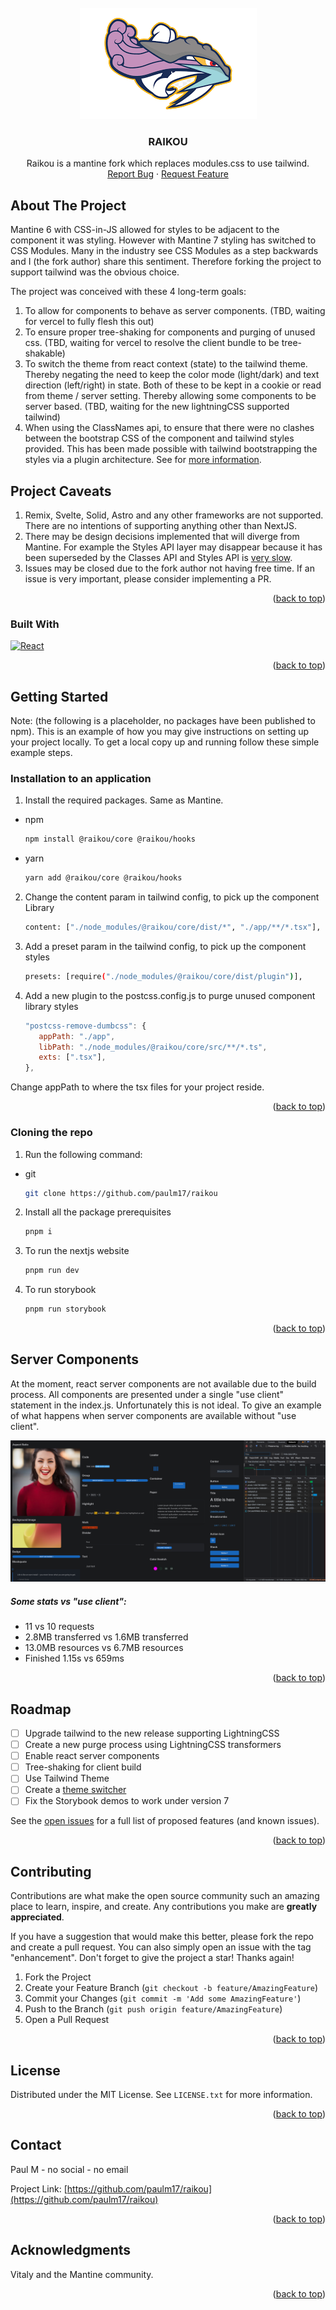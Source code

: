<!-- PROJECT LOGO -->
<br />
<div align="center">
  <a href="https://github.com/paulm17/raikou">
    <img src="./images/logo.png" alt="Logo">
  </a>

<h3 align="center">RAIKOU</h3>

  <p align="center">
    Raikou is a mantine fork which replaces modules.css to use tailwind.
    <br />
    <a href="https://github.com/paulm17/raikou/issues">Report Bug</a>
    ·
    <a href="https://github.com/paulm17/raikou/issues">Request Feature</a>
  </p>
</div>

<!-- ABOUT THE PROJECT -->

## About The Project

Mantine 6 with CSS-in-JS allowed for styles to be adjacent to the component it was styling. However with Mantine 7 styling has switched to CSS Modules. Many in the industry see CSS Modules as a step backwards and I (the fork author) share this sentiment. Therefore forking the project to support tailwind was the obvious choice.

The project was conceived with these 4 long-term goals:

1. To allow for components to behave as server components. (TBD, waiting for vercel to fully flesh this out)
2. To ensure proper tree-shaking for components and purging of unused css. (TBD, waiting for vercel to resolve the client bundle to be tree-shakable)
3. To switch the theme from react context (state) to the tailwind theme. Thereby negating the need to keep the color mode (light/dark) and text direction (left/right) in state. Both of these to be kept in a cookie or read from theme / server setting. Thereby allowing some components to be server based. (TBD, waiting for the new lightningCSS supported tailwind)
4. When using the ClassNames api, to ensure that there were no clashes between the bootstrap CSS of the component and tailwind styles provided. This has been made possible with tailwind bootstrapping the styles via a plugin architecture. See for <a href="https://tailwindcss.com/docs/plugins#css-in-js-syntax">more information</a>.

## Project Caveats

1. Remix, Svelte, Solid, Astro and any other frameworks are not supported. There are no intentions of supporting anything other than NextJS.
2. There may be design decisions implemented that will diverge from Mantine. For example the Styles API layer may disappear because it has been superseded by the Classes API and Styles API is <a href="https://v7.mantine.dev/styles/styles-performance#inline-styles">very slow</a>.
3. Issues may be closed due to the fork author not having free time. If an issue is very important, please consider implementing a PR.

<p align="right">(<a href="#readme-top">back to top</a>)</p>

### Built With

[![React][React.js]][React-url]

<p align="right">(<a href="#readme-top">back to top</a>)</p>

<!-- GETTING STARTED -->

## Getting Started

Note: (the following is a placeholder, no packages have been published to npm).
This is an example of how you may give instructions on setting up your project locally.
To get a local copy up and running follow these simple example steps.

### Installation to an application

1. Install the required packages. Same as Mantine.

- npm
  ```sh
  npm install @raikou/core @raikou/hooks
  ```
- yarn
  ```sh
  yarn add @raikou/core @raikou/hooks
  ```

2. Change the content param in tailwind config, to pick up the component Library
   ```sh
   content: ["./node_modules/@raikou/core/dist/*", "./app/**/*.tsx"],
   ```
3. Add a preset param in the tailwind config, to pick up the component styles
   ```sh
   presets: [require("./node_modules/@raikou/core/dist/plugin")],
   ```
4. Add a new plugin to the postcss.config.js to purge unused component library styles
   ```js
   "postcss-remove-dumbcss": {
      appPath: "./app",
      libPath: "./node_modules/@raikou/core/src/**/*.ts",
      exts: [".tsx"],
   },
   ```

Change appPath to where the tsx files for your project reside.

<p align="right">(<a href="#readme-top">back to top</a>)</p>

### Cloning the repo

1. Run the following command:

- git
  ```sh
  git clone https://github.com/paulm17/raikou
  ```

2. Install all the package prerequisites
   ```sh
   pnpm i
   ```
3. To run the nextjs website
   ```sh
   pnpm run dev
   ```
4. To run storybook
   ```sh
   pnpm run storybook
   ```

<p align="right">(<a href="#readme-top">back to top</a>)</p>

<!-- USAGE EXAMPLES -->

## Server Components

At the moment, react server components are not available due to the build process. All components are presented under a single "use client" statement in the index.js. Unfortunately this is not ideal. To give an example of what happens when server components are available without "use client".

<img src="./images/serverComponents.png" alt="Logo">

##### Some stats vs "use client":

- 11 vs 10 requests
- 2.8MB transferred vs 1.6MB transferred
- 13.0MB resources vs 6.7MB resources
- Finished 1.15s vs 659ms

<p align="right">(<a href="#readme-top">back to top</a>)</p>

<!-- ROADMAP -->

## Roadmap

- [ ] Upgrade tailwind to the new release supporting LightningCSS
- [ ] Create a new purge process using LightningCSS transformers
- [ ] Enable react server components
- [ ] Tree-shaking for client build
- [ ] Use Tailwind Theme
- [ ] Create a <a href="https://daisyui.com/docs/themes/">theme switcher</a>
- [ ] Fix the Storybook demos to work under version 7

See the [open issues](https://github.com/paulm17/raikou/issues) for a full list of proposed features (and known issues).

<p align="right">(<a href="#readme-top">back to top</a>)</p>

<!-- CONTRIBUTING -->

## Contributing

Contributions are what make the open source community such an amazing place to learn, inspire, and create. Any contributions you make are **greatly appreciated**.

If you have a suggestion that would make this better, please fork the repo and create a pull request. You can also simply open an issue with the tag "enhancement".
Don't forget to give the project a star! Thanks again!

1. Fork the Project
2. Create your Feature Branch (`git checkout -b feature/AmazingFeature`)
3. Commit your Changes (`git commit -m 'Add some AmazingFeature'`)
4. Push to the Branch (`git push origin feature/AmazingFeature`)
5. Open a Pull Request

<p align="right">(<a href="#readme-top">back to top</a>)</p>

<!-- LICENSE -->

## License

Distributed under the MIT License. See `LICENSE.txt` for more information.

<p align="right">(<a href="#readme-top">back to top</a>)</p>

<!-- CONTACT -->

## Contact

Paul M - no social - no email

Project Link: [https://github.com/paulm17/raikou](https://github.com/paulm17/raikou)

<p align="right">(<a href="#readme-top">back to top</a>)</p>

<!-- ACKNOWLEDGMENTS -->

## Acknowledgments

Vitaly and the Mantine community.

<p align="right">(<a href="#readme-top">back to top</a>)</p>

[React.js]: https://img.shields.io/badge/React-20232A?style=for-the-badge&logo=react&logoColor=61DAFB
[React-url]: https://reactjs.org/
